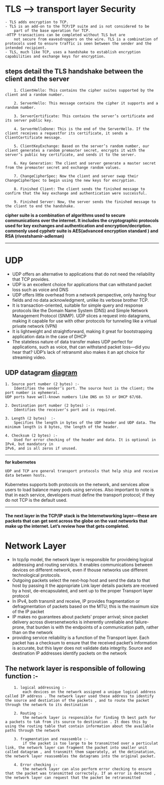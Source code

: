 # TLS --> transport layer Security

    - TLS adds encryption to TCP.
    - TLS is an add-on to the TCP/IP suite and is not considered to be
        part of the base operation for TCP.
    -HTTP transactions can be completed without TLS but are
        not secure from eavesdroppers on the wire. TLS is a combination of protocols used to ensure traffic is seen between the sender and the intended recipient.
    - TLS, much like TCP, uses a handshake to establish encryption capabilities and exchange keys for encryption.

## steps detail the TLS handshake between the client and the server

```
    1. ClientHello: This contains the cipher suites supported by the client and a random number.

    2. ServerHello: This message contains the cipher it supports and a random number.

    3. ServerCertificate: This contains the server’s certificate and its server public key.

    4. ServerHelloDone: This is the end of the ServerHello. If the client receives a requestfor its certificate, it sends a ClientCertificate message.

    5. ClientKeyExchange: Based on the server’s random number, our client generates a random premaster secret, encrypts it with the server’s public key certificate, and sends it to the server.

    6. Key Generation: The client and server generate a master secret from the premaster secret and exchange random values.

    7. ChangeCipherSpec: Now the client and server swap their ChangeCipherSpec to begin using the new keys for encryption.

    8. Finished Client: The client sends the finished message to confirm that the key exchange and authentication were successful.

    9. Finished Server: Now, the server sends the finished message to the client to end the handshake.
```
    

**cipher suite is a combination of  algorithms used to secure communications over the internet. It includes the cryptographic protocols used for key exchanges and authentication and encryption/decription. commenly used cyphetr suite is AES(advanced encryption standard ) and RSA (rivestshamir-adleman)**








--------------------------------------------------------------------------------------------------------------------------------------------------------------------------------------------------------------------------

# UDP

- UDP offers an alternative to applications that do not need the reliability that TCP provides.
- UDP is an excellent choice for applications that can withstand packet loss such as voice and DNS
- UDP offers little overhead from a network perspective, only having four fields and no data acknowledgment, unlike its verbose brother TCP.
- It is transaction-oriented, suitable for simple query and response protocols like the Domain
Name System (DNS) and Simple Network Management Protocol (SNMP). UDP slices a
request into datagrams, making it capable for use with other protocols for tunneling like a
virtual private network (VPN)
- It is lightweight and straightforward, making it great for bootstrapping application data in the case of DHCP
- The stateless nature of data transfer makes UDP perfect for applications, such as voice, that can withstand packet loss—did you
hear that? UDP’s lack of retransmit also makes it an apt choice for streaming video.


## UDP datagram [ diagram]()

```
1. Source port number (2 bytes) :-  
    Identifies the sender’s port. The source host is the client; the port number is ephemeral.
UDP ports have well-known numbers like DNS on 53 or DHCP 67/68.

2. Destination port number (2 bytes) :-  
    Identifies the receiver’s port and is required.

3. Length (2 bytes)  :-  
    Specifies the length in bytes of the UDP header and UDP data. The minimum length is 8 bytes, the length of the header.

4. Checksum (2 bytes) :-  
    Used for error checking of the header and data. It is optional in IPv4, but mandatory in
IPv6, and is all zeros if unused.

```

---------------------------------------------------------------------------------------------------------

**for kubernetes**

    UDP and TCP are general transport protocols that help ship and receive data between hosts.
Kubernetes supports both protocols on the network, and services allow users to load balance
many pods using services. Also important to note is that in each service, developers must
define the transport protocol; if they do not TCP is the default used.

-----------------------------------------------------------------------------------------------------------



#### The next layer in the TCP/IP stack is the Internetworking layer—these are packets that can get sent across the globe on the vast networks that make up the internet. Let’s review how that gets completed.


# Network Layer

- In tcp/ip model, the network layer is responsible for provideing logical addressing and routing servidcs. It enables communications between devices on different network, even if thouse networks use different technological protocols.
- Outgoing packets select the next-hop host and send the data to that host by passing it the appropriate Link layer details packets are received by a host, de-encapsulated, and sent up to the proper Transport layer protocol
- In IPv4, both transmit and receive, IP provides fragmentation or defragmentation of packets based on the MTU; this is the maximum size of the IP packet
- IP makes no guarantees about packets’ proper arrival; since packet delivery across diversenetworks is inherently unreliable and failure-prone, that burden is with the endpoints of a communication path, rather than on the network
- providing service reliability is a function of the Transport layer. Each packet has a checksum to ensure that the received packet’s information is accurate, but this layer does not validate data integrity. Source and destination IP addresses identify packets on the network


## The network layer is responsible of following function  :- 

```
    1. logical addressing :- 
        each devices on the network assigned a unique logical address called IP address . The network layer used these address to identify the source and destiation of the packets , and to route the packet through the network to its destination

    2. Routing :- 
        the network layer is responsible for finding th best path for a packets to tak from its source to destination . It does this by using the routing table that contain information about the available paths through the network

    3. fragmentation and reassemble :-
        if the packet is too large to be transmitted over a perticulat link, the network layer can fragment the packet into smaller unit called datagram , and transmitt them saperately, at the detinatation, the network layer reassembles the datagrams into the original packet.

    4. Error checking :- 
        the network layer can also perform error checking to ensure that the packet was transmitted correctely. If an error is detected , the network layer can request that the packet be retransmitted


```











